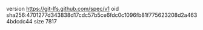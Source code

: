 version https://git-lfs.github.com/spec/v1
oid sha256:4701277d343838d17cdc57b5ce6fdc0c1096fb81f775623208d2a4634bdcdc44
size 7817
